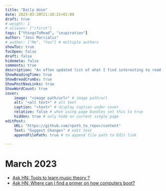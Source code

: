 ```yaml
---
title: "Daily dose"
date: 2023-03-20T21:28:21+01:00
draft: true
# weight: 1
# aliases: ["/first"]
tags: ["thingsToRead", "inspiration"]
author: "Joss Marcialis"
# author: ["Me", "You"] # multiple authors
showToc: true
TocOpen: false
draft: false
hidemeta: false
comments: true
description: "An often updated list of what I find interesting to read or inspiring. Referenced by month."
ShowReadingTime: true
ShowBreadCrumbs: true
ShowPostNavLinks: true
ShowWordCount: true
cover:
    image: "<image path/url>" # image path/url
    alt: "<alt text>" # alt text
    caption: "<text>" # display caption under cover
    relative: false # when using page bundles set this to true
    hidden: true # only hide on current single page
editPost:
    URL: "https://github.com/<path_to_repo>/content"
    Text: "Suggest Changes" # edit text
    appendFilePath: true # to append file path to Edit link

---
```


# March 2023
- [Ask HN: Tools to learn music theory ?](https://news.ycombinator.com/item?id=35272536)
- [Ask HN: Where can I find a primer on how computers boot?](https://news.ycombinator.com/item?id=35229045)